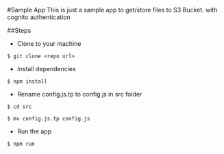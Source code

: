#Sample App
This is just a sample app to get/store files to S3 Bucket.
with cognito authentication

##Steps
- Clone to your machine
```
$ git clone <repo url>
```

- Install dependencies
```
$ npm install
```

- Rename config.js.tp to config.js in src folder
```
$ cd src

$ mv config.js.tp config.js
```

- Run the app
```
$ npm run

```
